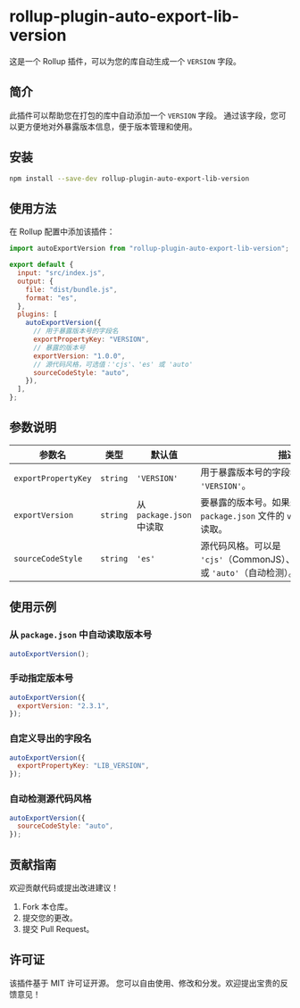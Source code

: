 # rollup-plugin-auto-export-lib-version

这是一个 Rollup 插件，可以为您的库自动生成一个 `VERSION` 字段。

## **简介**

此插件可以帮助您在打包的库中自动添加一个 `VERSION` 字段。
通过该字段，您可以更方便地对外暴露版本信息，便于版本管理和使用。

## **安装**

```bash
npm install --save-dev rollup-plugin-auto-export-lib-version
```

## **使用方法**

在 Rollup 配置中添加该插件：

```javascript
import autoExportVersion from "rollup-plugin-auto-export-lib-version";

export default {
  input: "src/index.js",
  output: {
    file: "dist/bundle.js",
    format: "es",
  },
  plugins: [
    autoExportVersion({
      // 用于暴露版本号的字段名
      exportPropertyKey: "VERSION",
      // 暴露的版本号
      exportVersion: "1.0.0",
      // 源代码风格，可选值：'cjs'、'es' 或 'auto'
      sourceCodeStyle: "auto",
    }),
  ],
};
```

## **参数说明**

| 参数名              | 类型     | 默认值                   | 描述                                                                                |
| ------------------- | -------- | ------------------------ | ----------------------------------------------------------------------------------- |
| `exportPropertyKey` | `string` | `'VERSION'`              | 用于暴露版本号的字段名，例如 `'VERSION'`。                                          |
| `exportVersion`     | `string` | 从 `package.json` 中读取 | 要暴露的版本号。如果未提供，则会从 `package.json` 文件的 `version` 字段中自动读取。 |
| `sourceCodeStyle`   | `string` | `'es'`                   | 源代码风格。可以是 `'cjs'`（CommonJS）、`'es'`（ESModule）或 `'auto'`（自动检测）。 |

## **使用示例**

### 从 `package.json` 中自动读取版本号

```javascript
autoExportVersion();
```

### 手动指定版本号

```javascript
autoExportVersion({
  exportVersion: "2.3.1",
});
```

### 自定义导出的字段名

```javascript
autoExportVersion({
  exportPropertyKey: "LIB_VERSION",
});
```

### 自动检测源代码风格

```javascript
autoExportVersion({
  sourceCodeStyle: "auto",
});
```

## **贡献指南**

欢迎贡献代码或提出改进建议！

1. Fork 本仓库。
2. 提交您的更改。
3. 提交 Pull Request。

## **许可证**

该插件基于 MIT 许可证开源。
您可以自由使用、修改和分发。欢迎提出宝贵的反馈意见！

```

```

```

```
